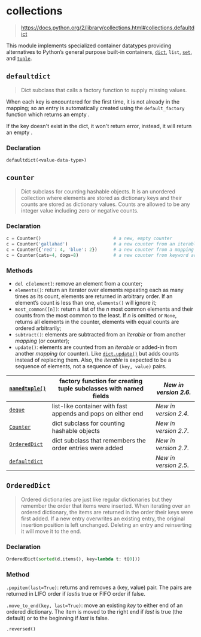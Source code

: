 # collections

> https://docs.python.org/2/library/collections.html#collections.defaultdict

This module implements specialized container datatypes providing alternatives to Python’s general purpose built-in containers, [`dict`](https://docs.python.org/2/library/stdtypes.html#dict), `list`, [`set`](https://docs.python.org/2/library/stdtypes.html#set), and [`tuple`](https://docs.python.org/2/library/functions.html#tuple).

## `defaultdict`

> Dict subclass that calls a factory function to supply missing values.

When each key is encountered for the first time, it is not already in the mapping; so an entry is automatically created using the `default_factory` function which returns an empty <value-data-type>.

If the key doesn't exist in the dict, it won't return error, instead, it will return an empty <value-data-type>.

### Declaration

`defaultdict(<value-data-type>)`

## `counter`

> Dict subclass for counting hashable objects. It is an unordered collection where elements are stored as dictionary keys and their counts are stored as dictionary values. Counts are allowed to be any integer value including zero or negative counts.

### Declaration

```python
c = Counter()                           # a new, empty counter
c = Counter('gallahad')                 # a new counter from an iterable
c = Counter({'red': 4, 'blue': 2})      # a new counter from a mapping
c = Counter(cats=4, dogs=8)             # a new counter from keyword args
```

### Methods

* `del c[element]`: remove an element from a counter;
* `elements()`: return an iterator over elements repeating each as many times as its count, elements are returned in arbitrary order. If an element’s count is less than one, `elements()` will ignore it;
* `most_common([n])`: return a list of the *n* most common elements and their counts from the most common to the least. If *n* is omitted or `None`, returns all elements in the counter, elements with equal counts are ordered arbitrarily;
* `subtract()`: elements are subtracted from an *iterable* or from another *mapping* (or counter);
* `update()`: elements are counted from an *iterable* or added-in from another *mapping* (or counter). Like [`dict.update()`](https://docs.python.org/2/library/stdtypes.html#dict.update) but adds counts instead of replacing them. Also, the *iterable* is expected to be a sequence of elements, not a sequence of `(key, value)` pairs.

| [`namedtuple()`](https://docs.python.org/2/library/collections.html#collections.namedtuple) | factory function for creating tuple subclasses with named fields | *New in version 2.6.* |
| ------------------------------------------------------------ | ------------------------------------------------------------ | --------------------- |
| [`deque`](https://docs.python.org/2/library/collections.html#collections.deque) | list-like container with fast appends and pops on either end | *New in version 2.4.* |
| [`Counter`](https://docs.python.org/2/library/collections.html#collections.Counter) | dict subclass for counting hashable objects                  | *New in version 2.7.* |
| [`OrderedDict`](https://docs.python.org/2/library/collections.html#collections.OrderedDict) | dict subclass that remembers the order entries were added    | *New in version 2.7.* |
| [`defaultdict`](https://docs.python.org/2/library/collections.html#collections.defaultdict) |                                                              | *New in version 2.5.* |

## `OrderedDict`

> Ordered dictionaries are just like regular dictionaries but they remember the order that items were inserted. When iterating over an ordered dictionary, the items are returned in the order their keys were first added. If a new entry overwrites an existing entry, the original insertion position is left unchanged. Deleting an entry and reinserting it will move it to the end.

### Declaration

```python
OrderedDict(sorted(d.items(), key=lambda t: t[0]))
```

### Method

`.popitem(last=True)`: returns and removes a (key, value) pair. The pairs are returned in LIFO order if *last*is true or FIFO order if false.

`.move_to_end(key, last=True)`: move an existing *key* to either end of an ordered dictionary. The item is moved to the right end if *last* is true (the default) or to the beginning if *last* is false.

`.reversed()`

